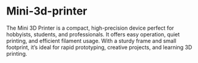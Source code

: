 # Mini-3d-printer
The Mini 3D Printer is a compact, high-precision device perfect for hobbyists, students, and professionals. It offers easy operation, quiet printing, and efficient filament usage. With a sturdy frame and small footprint, it’s ideal for rapid prototyping, creative projects, and learning 3D printing.
